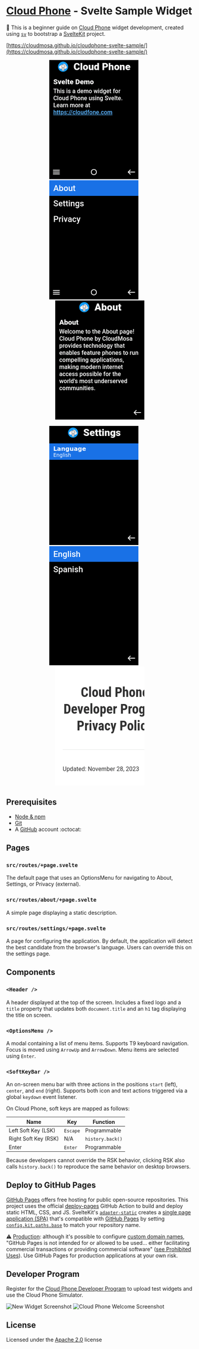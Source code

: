 # [Cloud Phone](https://www.cloudfone.com/) - Svelte Sample Widget

:beginner: This is a beginner guide on [Cloud Phone](https://www.cloudfone.com/) widget development, created using [`sv`](https://github.com/sveltejs/cli) to bootstrap a [SvelteKit](https://svelte.dev/) project.

[https://cloudmosa.github.io/cloudphone-svelte-sample/](https://cloudmosa.github.io/cloudphone-svelte-sample/)

<p align="center">
  <img alt="Home Screenshot" src="./screenshots/img_20241231_225936306.png" width="240" />
&nbsp; &nbsp; &nbsp; &nbsp;
  <img alt="Menu Screenshot" src="./screenshots/img_20241231_225940700.png" width="240" />
&nbsp; &nbsp; &nbsp; &nbsp;
  <img alt="About Screenshot" src="./screenshots/img_20241231_230629800.png" width="240" />
</p>

<p align="center">
  <img alt="Settings Screenshot" src="./screenshots/img_20241231_230533877.png" width="240" />
&nbsp; &nbsp; &nbsp; &nbsp;
  <img alt="Language Screenshot" src="./screenshots/img_20241231_230545463.png" width="240" />
&nbsp; &nbsp; &nbsp; &nbsp;
  <img alt="Privacy Screenshot" src="./screenshots/img_20241224_194409954.png" width="240" />
</p>

## Prerequisites

* [Node & npm](https://nodejs.org/en/download/)
* [Git](https://git-scm.com/book/en/v2/Getting-Started-Installing-Git)
* A [GitHub](https://github.com/signup) account :octocat:

## Pages

### `src/routes/+page.svelte`

The default page that uses an OptionsMenu for navigating to About, Settings, or Privacy (external).

### `src/routes/about/+page.svelte`

A simple page displaying a static description.

### `src/routes/settings/+page.svelte`

A page for configuring the application. By default, the application will detect the best candidate from the browser's language. Users can override this on the settings page.

## Components

### `<Header />`

A header displayed at the top of the screen. Includes a fixed logo and a `title` property that updates both `document.title` and an `h1` tag displaying the title on screen.

### `<OptionsMenu />`

A modal containing a list of menu items. Supports T9 keyboard navigation. Focus is moved using `ArrowUp` and `ArrowDown`. Menu items are selected using `Enter`.

### `<SoftKeyBar />`

An on-screen menu bar with three actions in the positions `start` (left), `center`, and `end` (right). Supports both icon and text actions triggered via a global `keydown` event listener.

On Cloud Phone, soft keys are mapped as follows:

| Name                  | Key           | Function          |
| --------------------- | ------------- | ----------------- |
| Left Soft Key (LSK)   | `Escape`      | Programmable      |
| Right Soft Key (RSK)  | N/A           | `history.back()`  |
| Enter                 | `Enter`       | Programmable      |

Because developers cannot override the RSK behavior, clicking RSK also calls `history.back()` to reproduce the same behavior on desktop browsers.

## Deploy to GitHub Pages

[GitHub Pages](https://pages.github.com/) offers free hosting for public open-source repositories. This project uses the official [deploy-pages](https://github.com/actions/deploy-pages) GitHub Action to build and deploy static HTML, CSS, and JS. SvelteKit's [`adapter-static`](https://svelte.dev/docs/kit/adapter-static) creates a [single page application (SPA)](https://svelte.dev/docs/kit/single-page-apps) that's compatible with [GitHub Pages](https://svelte.dev/docs/kit/adapter-static#GitHub-Pages) by setting [`config.kit.paths.base`](https://svelte.dev/docs/kit/configuration#paths) to match your repository name.

:warning: <u>Production</u>: although it's possible to configure [custom domain names](https://docs.github.com/en/pages/configuring-a-custom-domain-for-your-github-pages-site/about-custom-domains-and-github-pages), "GitHub Pages is not intended for or allowed to be used... either facilitating commercial transactions or providing commercial software" ([see Prohibited Uses](https://docs.github.com/en/pages/getting-started-with-github-pages/about-github-pages#prohibited-uses)). Use GitHub Pages for production applications at your own risk.

## Developer Program

Register for the [Cloud Phone Developer Program](https://www.cloudfone.com/developer-program) to upload test widgets and use the Cloud Phone Simulator.

![New Widget Screenshot](./screenshots/Screenshot%202024-12-25%20at%201.42.16 PM.png)
![Cloud Phone Welcome Screenshot](./screenshots/Screenshot%202024-12-25%20at%201.51.54 PM.png)

## License

Licensed under the [Apache 2.0](./LICENSE) license
